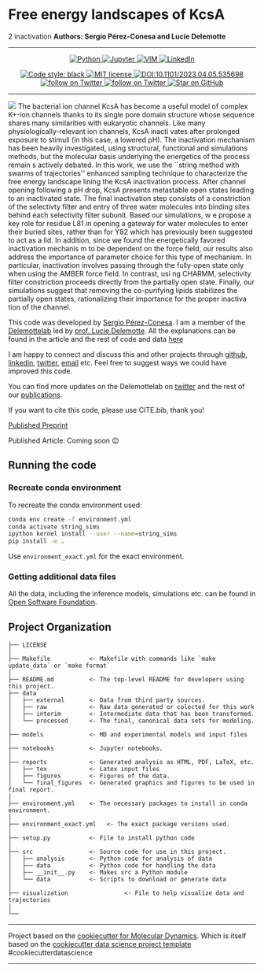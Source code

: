 # Free energy landscapes of KcsA
2 inactivation
**Authors: Sergio Pérez-Conesa and Lucie Delemotte**

------------

<div align="center"><p>
<a href="">
  <img src="https://img.shields.io/badge/python-%2314354C.svg?style=for-the-badge&logo=python&logoColor=white" alt="Python">
</a>
<a href="">
  <img src="https://img.shields.io/badge/Made%20with-Jupyter-orange?style=for-the-badge&logo=Jupyter" alt="Jupyter">
</a>
<a href="">
  <img src="https://img.shields.io/badge/VIM-%2311AB00.svg?style=for-the-badge&logo=vim&logoColor=white" alt="VIM">
</a>
<a href="https://www.linkedin.com/in/sperezconesa/">
  <img src="https://img.shields.io/badge/linkedin-%230077B5.svg?style=for-the-badge&logo=linkedin&logoColor=white" alt="LinkedIn">
</a>
</p>
</div>

<div align="center"><p>
<a href="https://github.com/psf/black">
  <img src="https://img.shields.io/badge/code%20style-black-000000.svg" alt="Code style: black">
</a>
<a href="https://lbesson.mit-license.org/">
  <img src="https://img.shields.io/badge/License-MIT-blue.svg" alt="MIT license">
</a>
<a href="">
  <img src="http://img.shields.io/badge/DOI-10.1101/2023.04.05.535698-B31B1B.svg" alt="DOI:10.1101/2023.04.05.535698">
</a>
<a href="https://twitter.com/intent/follow?screen_name=sperezconesa">
  <img src="https://img.shields.io/twitter/follow/sperezconesa?style=social&logo=twitter" alt="follow on Twitter">
</a>
<a href="https://twitter.com/intent/follow?screen_name=delemottelab">
  <img src="https://img.shields.io/twitter/follow/delemottelab?style=social&logo=twitter" alt="follow on Twitter">
</a>
<a href="https://github.com/sperezconesa/KcsA_string_method_FES">
    <img title="Star on GitHub" src="https://img.shields.io/github/stars/sperezconesa/KcsA_string_method_FES.svg?style=social&label=Star">
</a>
</p>
</div>



------------
![](./reports/final_figures/plots/FES_LB-CHARMM.png)
 The bacterial ion channel KcsA has become a useful model of complex K+-ion channels thanks to its single pore domain structure whose sequence shares many similarities with eukaryotic channels. Like many physiologically-relevant ion channels, KcsA inacti
vates after prolonged exposure to stimuli (in this case, a lowered pH). The inactivation mechanism has been heavily investigated, using structural, functional and simulations methods, but the molecular basis underlying the energetics of the process remain
s actively debated. In this work, we use the ``string method with swarms of trajectories'' enhanced sampling technique to characterize the free energy landscape lining the KcsA inactivation process. After channel opening following a pH drop, KcsA presents
 metastable open states leading to an inactivated state. The final inactivation step consists of a constriction of the selectivty filter and entry of three water molecules into binding sites behind each selectivity filter subunit. Based our simulations, w
e propose a key role for residue L81 in opening a gateway for water molecules to enter their buried sites, rather than for Y82 which has previously been suggested to act as a lid. In addition, since we found the energetically favored inactivation mechanis
m to be dependent on the force field, our results also address the importance of parameter choice for this type of mechanism. In particular, inactivation involves passing through the fully-open state only when using the AMBER force field. In contrast, usi
ng CHARMM, selectivity filter constriction proceeds directly from the partially open state. Finally, our simulations suggest that removing the co-purifying lipids stabilizes the partially open states, rationalizing their importance for the proper inactiva
tion of the channel.

This code was developed by [Sergio Pérez-Conesa](https://www.linkedin.com/in/sperezconesa/). I am a member of the [Delemottelab](https://github.com/delemottelab) led by [prof. Lucie Delemotte](https://www.biophysics.se/index.php/members/lucie-delemotte/). All the explanations can be found in the article and the rest of code and data [here](https://osf.io/snwbc/?view_only=1338fd9e92f941deb7452525c1e9fdfa)

I am happy to connect and discuss this and other projects through [github](https://github.com/sperezconesa), [linkedin](https://www.linkedin.com/in/sperezconesa), [twitter](https://twitter.com/sperezconesa), [email](sperezconesa@gmail.com) etc.
Feel free to suggest ways we could have improved this code.

You can find more updates on the Delemottelab on [twitter](https://twitter.com/delemottelab) and the rest of our [publications](https://scholar.google.es/citations?user=OaHNSvEAAAAJ&hl=en&oi=ao).

If you want to cite this code, please use CITE.bib, thank you!

[Published Preprint](https://www.biorxiv.org/content/10.1101/2023.04.05.535698v1)

Published Article: Coming soon :wink: []()

## Running the code


### Recreate conda environment

To recreate the conda environment used:

```bash
conda env create -f environment.yml
conda activate string_sims
ipython kernel install --user --name=string_sims
pip install -e .
```

Use `environment_exact.yml` for the exact environment.

### Getting additional data files

All the data, including the inference models, simulations etc. can be found in [Open Software Foundation](https://osf.io/snwbc/?view_only=1338fd9e92f941deb7452525c1e9fdfa).

## Project Organization

```text
├── LICENSE
│
├── Makefile           <- Makefile with commands like `make update_data` or `make format`
│
├── README.md          <- The top-level README for developers using this project.
├── data
│   ├── external       <- Data from third party sources.
│   ├── raw            <- Raw data generated or colected for this work
│   ├── interim        <- Intermediate data that has been transformed.
│   └── processed      <- The final, canonical data sets for modeling.
│
├── models             <- MD and experimental models and input files
│
├── notebooks          <- Jupyter notebooks.
│
├── reports            <- Generated analysis as HTML, PDF, LaTeX, etc.
│   ├── tex            <- Latex input files
│   ├── figures        <- Figures of the data.
│   └── final_figures  <- Generated graphics and figures to be used in final report.
│
├── environment.yml    <- The necessary packages to install in conda environment.
│
├── environment_exact.yml   <- The exact package versions used.
│
├── setup.py           <- File to install python code
│
├── src                <- Source code for use in this project.
│   ├── analysis       <- Python code for analysis of data
│   ├── data           <- Python code for handling the data
│   ├── __init__.py    <- Makes src a Python module
│   └── data           <- Scripts to download or generate data
│
├── visualization                <- File to help visualize data and trajectories
│
└──
```

------------

Project based on the [cookiecutter for Molecular Dynamics](https://github.com/sperezconesa/cookiecutter-md). Which is itself based on the [cookiecutter data science project template](https://drivendata.github.io/cookiecutter-data-science/) \#cookiecutterdatascience

------------

